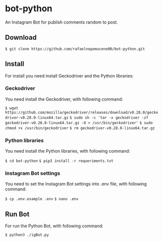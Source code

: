 # bot-python

An Instagram Bot for publish comments random to post.

## Download

`$ git clone https://github.com/rafaelnepomuceno00/bot-python.git`


## Install

For install you need install Geckodriver and the Python libraries:

### Geckodriver

You need install the Geckodriver, with following command:

`$ wget https://github.com/mozilla/geckodriver/releases/download/v0.28.0/geckodriver-v0.28.0-linux64.tar.gz`
`$ sudo sh -c 'tar -x geckodriver -zf geckodriver-v0.28.0-linux64.tar.gz -O > /usr/bin/geckodriver'`
`$ sudo chmod +x /usr/bin/geckodriver`
`$ rm geckodriver-v0.28.0-linux64.tar.gz`


### Python libraries

You need install the Python libraries, with following command:

`$ cd bot-python`
`$ pip3 install -r requeriments.txt`

### Instagram Bot settings

You need to set the Instagram Bot settings into .env file, with following command:

`$ cp .env.example .env`
`$ nano .env`


## Run Bot

For run the Python Bot, with following command:

`$ python3 ./igBot.py`

